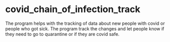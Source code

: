 # covid_chain_of_infection_track
The program helps with the tracking of data about new people with covid or people who got sick.
The program track the changes and let people know if they need to go to quarantine or if they are covid safe.
